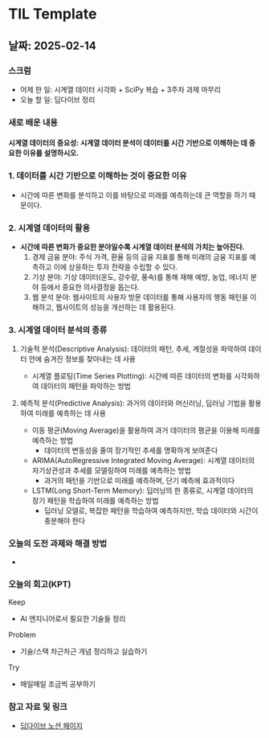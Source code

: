 # TIL Template

## 날짜: 2025-02-14

### 스크럼
- 어제 한 일: 시계열 데이터 시각화 + SciPy 복습 + 3주차 과제 마무리
- 오늘 할 일: 딥다이브 정리

### 새로 배운 내용
#### 시계열 데이터의 중요성: 시계열 데이터 분석이 데이터를 시간 기반으로 이해하는 데 중요한 이유를 설명하시오.
### 1. 데이터를 시간 기반으로 이해하는 것이 중요한 이유

- 시간에 따른 변화를 분석하고 이를 바탕으로 미래를 예측하는데 큰 역할을 하기 때문이다.

### 2. 시계열 데이터의 활용

- **시간에 따른 변화가 중요한 분야일수록 시계열 데이터 분석의 가치는 높아진다.**
    1. 경제 금융 분야: 주식 가격, 환율 등의 금융 지표를 통해 미래의 금융 지표를 예측하고 이에 상응하는 투자 전략을 수립할 수 있다.
    2. 기상 분야: 기상 데이터(온도, 강수량, 풍속)를 통해 재해 예방, 농업, 에너지 분야 등에서 중요한 의사결정을 돕는다.
    3. 웹 분석 분야: 웹사이트의 사용자 방문 데이터를 통해 사용자의 행동 패턴을 이해하고, 웹사이트의 성능을 개선하는 데 활용된다.

### 3. 시계열 데이터 분석의 종류

1. 기술적 분석(Descriptive Analysis): 데이터의 패턴, 추세, 계절성을 파악하여 데이터 안에 숨겨진 정보를 찾아내는 데 사용
    - 시계열 플로팅(Time Series Plotting): 시간에 따른 데이터의 변화를 시각화하여 데이터의 패턴을 파악하는 방법
    
2. 예측적 분석(Predictive Analysis): 과거의 데이터와 머신러닝, 딥러닝 기법을 활용하여 미래를 예측하는 데 사용
    - 이동 평균(Moving Average)을 활용하여 과거 데이터의 평균을 이용해 미래를 예측하는 방법
        - 데이터의 변동성을 줄여 장기적인 추세를 명확하게 보여준다
    - ARIMA(AutoRegressive Integrated Moving Average): 시계열 데이터의 자기상관성과 추세를 모델링하여 미래를 예측하는 방법
        - 과거의 패턴을 기반으로 미래를 예측하며, 단기 예측에 효과적이다
    - LSTM(Long Short-Term Memory): 딥러닝의 한 종류로, 시계열 데이터의 장기 패턴을 학습하여 미래를 예측하는 방법
        - 딥러닝 모델로, 복잡한 패턴을 학습하여 예측하지만, 학습 데이터와 시간이 충분해야 한다

### 오늘의 도전 과제와 해결 방법
- 
### 오늘의 회고(KPT)
Keep
- AI 엔지니어로서 필요한 기술들 정리

Problem
- 기술/스택 차근차근 개념 정리하고 실습하기

Try
- 매일매일 조금씩 공부하기

### 참고 자료 및 링크
- [딥다이브 노션 페이지](https://www.notion.so/adapterz/19a394a480618014bed7f4e022211120)
